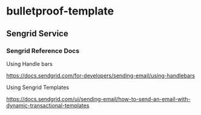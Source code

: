 # bulletproof-template

## Sengrid Service 

### Sengrid Reference Docs

Using Handle bars

https://docs.sendgrid.com/for-developers/sending-email/using-handlebars


Using Sengrid Templates

https://docs.sendgrid.com/ui/sending-email/how-to-send-an-email-with-dynamic-transactional-templates

